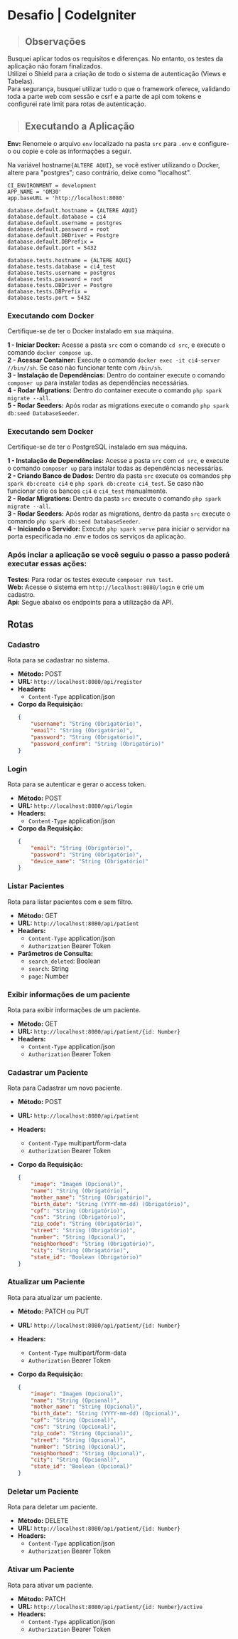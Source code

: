 # Desafio | CodeIgniter

> ## Observações

Busquei aplicar todos os requisitos e diferenças. No entanto, os testes da aplicação não foram finalizados.
<br> Utilizei o Shield para a criação de todo o sistema de autenticação (Views e Tabelas).
<br> Para segurança, busquei utilizar tudo o que o framework oferece, validando toda a parte web com sessão e csrf e a parte de api com tokens e configurei rate limit para rotas de autenticação.

> ## Executando a Aplicação

**Env:** Renomeie o arquivo `env` localizado na pasta `src` para `.env` e configure-o ou copie e cole as informações a seguir.

Na variável hostname`{ALTERE AQUI}`, se você estiver utilizando o Docker, altere para "postgres"; caso contrário, deixe como "localhost".

```env
CI_ENVIRONMENT = development
APP_NAME = 'OM30'
app.baseURL = 'http://localhost:8080'

database.default.hostname = {ALTERE AQUI}
database.default.database = ci4
database.default.username = postgres
database.default.password = root
database.default.DBDriver = Postgre
database.default.DBPrefix =
database.default.port = 5432

database.tests.hostname = {ALTERE AQUI}
database.tests.database = ci4_test
database.tests.username = postgres
database.tests.password = root
database.tests.DBDriver = Postgre
database.tests.DBPrefix =
database.tests.port = 5432
```

### Executando com Docker

Certifique-se de ter o Docker instalado em sua máquina.

**1 - Iniciar Docker:** Acesse a pasta `src` com o comando `cd src`, e execute o comando `docker compose up`.
<br> **2 - Acessar Container:** Execute o comando `docker exec -it ci4-server //bin//sh`. Se caso não funcionar tente com `/bin/sh`.
<br> **3 - Instalação de Dependências:** Dentro do container execute o comando `composer up` para instalar todas as dependências necessárias.
<br> **4 - Rodar Migrations:** Dentro do container execute o comando `php spark migrate --all`.
<br> **5 - Rodar Seeders:** Após rodar as migrations execute o comando `php spark db:seed DatabaseSeeder`.

### Executando sem Docker

Certifique-se de ter o PostgreSQL instalado em sua máquina.

**1 - Instalação de Dependências:** Acesse a pasta `src` com `cd src`, e execute o comando `composer up` para instalar todas as dependências necessárias.
<br> **2 - Criando Banco de Dados:** Dentro da pasta `src` execute os comandos `php spark db:create ci4` e `php spark db:create ci4_test`. Se caso não funcionar crie os bancos `ci4` e `ci4_test` manualmente.
<br> **2 - Rodar Migrations:** Dentro da pasta `src` execute o comando `php spark migrate --all`.
<br> **3 - Rodar Seeders:** Após rodar as migrations, dentro da pasta `src` execute o comando `php spark db:seed DatabaseSeeder`.
<br> **4 - Iniciando o Servidor:** Execute `php spark serve` para iniciar o servidor na porta especificada no .env e todos os serviços da aplicação.

### Após inciar a aplicação se você seguiu o passo a passo poderá executar essas ações:

**Testes:** Para rodar os testes execute `composer run test`.
<br> **Web:** Acesse o sistema em `http://localhost:8080/login` e crie um cadastro.
<br> **Api:** Segue abaixo os endpoints para a utilização da API.

## Rotas

### Cadastro

Rota para se cadastrar no sistema.

-   **Método:** POST
-   **URL:** `http://localhost:8080/api/register`
-   **Headers:**
    -   `Content-Type` application/json
-   **Corpo da Requisição:**
    ```json
    {
        "username": "String (Obrigatório)",
        "email": "String (Obrigatório)",
        "password": "String (Obrigatório)",
        "password_confirm": "String (Obrigatório)"
    }
    ```

### Login

Rota para se autenticar e gerar o access token.

-   **Método:** POST
-   **URL:** `http://localhost:8080/api/login`
-   **Headers:**
    -   `Content-Type` application/json
-   **Corpo da Requisição:**
    ```json
    {
        "email": "String (Obrigatório)",
        "password": "String (Obrigatório)",
        "device_name": "String (Obrigatório)"
    }
    ```

### Listar Pacientes

Rota para listar pacientes com e sem filtro.

-   **Método:** GET
-   **URL:** `http://localhost:8080/api/patient`
-   **Headers:**
    -   `Content-Type` application/json
    -   `Authorization` Bearer Token
-   **Parâmetros de Consulta:**
    -   `search_deleted`: Boolean
    -   `search`: String
    -   `page`: Number

### Exibir informações de um paciente

Rota para exibir informações de um paciente.

-   **Método:** GET
-   **URL:** `http://localhost:8080/api/patient/{id: Number}`
-   **Headers:**
    -   `Content-Type` application/json
    -   `Authorization` Bearer Token

### Cadastrar um Paciente

Rota para Cadastrar um novo paciente.

-   **Método:** POST
-   **URL:** `http://localhost:8080/api/patient`
-   **Headers:**
    -   `Content-Type` multipart/form-data
    -   `Authorization` Bearer Token
-   **Corpo da Requisição:**

    ```json
    {
        "image": "Imagem (Opcional)",
        "name": "String (Obrigatório)",
        "mother_name": "String (Obrigatório)",
        "birth_date": "String (YYYY-mm-dd) (Obrigatório)",
        "cpf": "String (Obrigatório)",
        "cns": "String (Obrigatório)",
        "zip_code": "String (Obrigatório)",
        "street": "String (Obrigatório)",
        "number": "String (Opcional)",
        "neighborhood": "String (Obrigatório)",
        "city": "String (Obrigatório)",
        "state_id": "Boolean (Obrigatório)"
    }
    ```

### Atualizar um Paciente

Rota para atualizar um paciente.

-   **Método:** PATCH ou PUT
-   **URL:** `http://localhost:8080/api/patient/{id: Number}`
-   **Headers:**
    -   `Content-Type` multipart/form-data
    -   `Authorization` Bearer Token
-   **Corpo da Requisição:**

    ```json
    {
        "image": "Imagem (Opcional)",
        "name": "String (Opcional)",
        "mother_name": "String (Opcional)",
        "birth_date": "String (YYYY-mm-dd) (Opcional)",
        "cpf": "String (Opcional)",
        "cns": "String (Opcional)",
        "zip_code": "String (Opcional)",
        "street": "String (Opcional)",
        "number": "String (Opcional)",
        "neighborhood": "String (Opcional)",
        "city": "String (Opcional)",
        "state_id": "Boolean (Opcional)"
    }
    ```

### Deletar um Paciente

Rota para deletar um paciente.

-   **Método:** DELETE
-   **URL:** `http://localhost:8080/api/patient/{id: Number}`
-   **Headers:**
    -   `Content-Type` application/json
    -   `Authorization` Bearer Token

### Ativar um Paciente

Rota para ativar um paciente.

-   **Método:** PATCH
-   **URL:** `http://localhost:8080/api/patient/{id: Number}/active`
-   **Headers:**
    -   `Content-Type` application/json
    -   `Authorization` Bearer Token

